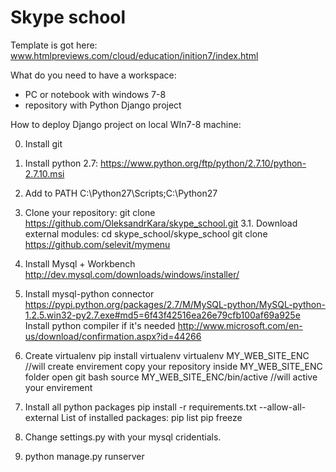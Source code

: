 # Skype school

Template is got here: www.htmlpreviews.com/cloud/education/inition7/index.html

What do you need to have a workspace:
- PC or notebook with windows 7-8
- repository with Python Django project

How to deploy Django project on local WIn7-8 machine:

0. Install git

1. Install python 2.7: https://www.python.org/ftp/python/2.7.10/python-2.7.10.msi

2. Add to PATH C:\Python27\Scripts;C:\Python27

3. Clone your repository: git clone https://github.com/OleksandrKara/skype_school.git
3.1. Download external modules: cd skype_school/skype_school git clone https://github.com/selevit/mymenu

4. Install Mysql + Workbench http://dev.mysql.com/downloads/windows/installer/

5. Install mysql-python connector https://pypi.python.org/packages/2.7/M/MySQL-python/MySQL-python-1.2.5.win32-py2.7.exe#md5=6f43f42516ea26e79cfb100af69a925e
   Install python compiler if it's needed http://www.microsoft.com/en-us/download/confirmation.aspx?id=44266

6. Create virtualenv
	pip install virtualenv
	virtualenv MY_WEB_SITE_ENC //will create envirement
	copy your repository inside MY_WEB_SITE_ENC folder
	open git bash
	source MY_WEB_SITE_ENC/bin/active //will active your envirement

7. Install all python packages 
   pip install -r requirements.txt --allow-all-external
   List of installed packages: pip list pip freeze

7. Change settings.py with your mysql cridentials.

8. python manage.py runserver
